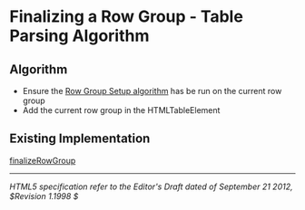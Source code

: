 Finalizing a Row Group - Table Parsing Algorithm
=======================

## Algorithm

* Ensure the [Row Group Setup algorithm](https://github.com/duboisp/Table-Usability-Concept/blob/master/rowGroupSetup.md) has be run on the current row group 
* Add the current row group in the HTMLTableElement


## Existing Implementation

[finalizeRowGroup](https://github.com/wet-boew/wet-boew/blob/master/src/js/workers/parser.table.js#L790)

-----
_HTML5 specification refer to the Editor's Draft dated of September 21 2012, $Revision 1.1998 $_

